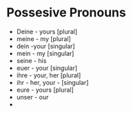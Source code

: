 # Possesive Pronouns
* Deine - yours [plural]
* meine - my [plural]
* dein -your [singular]
* mein - my [singular]
* seine - his
* euer - your [singular]
* ihre - your, her [plural]
* ihr - her, your - [singular]
* eure - yours [plural]
* unser - our
* 